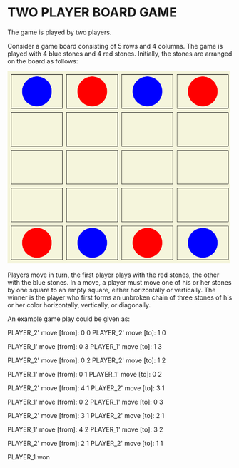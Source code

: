 # TWO PLAYER BOARD GAME


The game is played by two players.

Consider a game board consisting of 5 rows and 4 columns. The game is played with 4 blue stones and 4 red stones. Initially, the stones are arranged on the board as follows:

<img height="" src="boardgame.png" width="500"/>

Players move in turn, the first player plays with the red stones, the other with the blue stones. In a move, a player must move one of his or her stones by one square to an empty square, either horizontally or vertically. The winner is the player who first forms an unbroken chain of three stones of his or her color horizontally, vertically, or diagonally.

An example game play could be given as:

PLAYER_2' move [from]: 0 0 
PLAYER_2' move [to]: 1 0

PLAYER_1' move [from]:  0 3
PLAYER_1' move [to]: 1 3

PLAYER_2' move [from]: 0 2
PLAYER_2' move [to]: 1 2

PLAYER_1' move [from]: 0 1
PLAYER_1' move [to]: 0 2

PLAYER_2' move [from]: 4 1
PLAYER_2' move [to]: 3 1

PLAYER_1' move [from]: 0 2
PLAYER_1' move [to]: 0 3

PLAYER_2' move [from]: 3 1
PLAYER_2' move [to]: 2 1

PLAYER_1' move [from]: 4 2
PLAYER_1' move [to]: 3 2

PLAYER_2' move [from]: 2 1
PLAYER_2' move [to]: 1 1

PLAYER_1 won